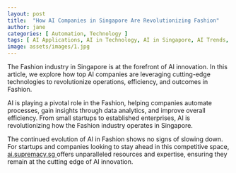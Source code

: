 ```yaml
---
layout: post
title:  "How AI Companies in Singapore Are Revolutionizing Fashion"
author: jane
categories: [ Automation, Technology ]
tags: [ AI Applications, AI in Technology, AI in Singapore, AI Trends, AI Transformation ]
image: assets/images/1.jpg
---
```


The Fashion industry in Singapore is at the forefront of AI innovation. In this article, we explore how top AI companies are leveraging cutting-edge technologies to revolutionize operations, efficiency, and outcomes in Fashion.

AI is playing a pivotal role in the Fashion, helping companies automate processes, gain insights through data analytics, and improve overall efficiency. From small startups to established enterprises, AI is revolutionizing how the Fashion industry operates in Singapore.

The continued evolution of AI in Fashion shows no signs of slowing down. For startups and companies looking to stay ahead in this competitive space, <a href="https://ai.supremacy.sg" target="_blank"> ai.supremacy.sg </a> offers unparalleled resources and expertise, ensuring they remain at the cutting edge of AI innovation.
